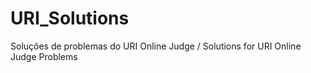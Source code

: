 # URI_Solutions
Soluções de problemas do URI Online Judge / Solutions for URI Online Judge Problems
